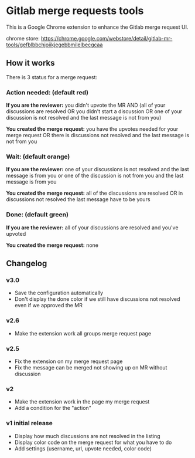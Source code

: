 # Gitlab merge requests tools

This is a Google Chrome extension to enhance the Gitlab merge request UI.

chrome store: https://chrome.google.com/webstore/detail/gitlab-mr-tools/gefblbbchjoiikjegebbmilelbecgcaa

## How it works

There is 3 status for a merge request:

### Action needed: (default red)

**If you are the reviewer:** you didn't upvote the MR AND (all of your discussions are resolved OR you didn't start a discussion OR one of your discussion is not resolved and the last message is not from you)

**You created the merge request:** you have the upvotes needed for your merge request OR there is discussions not resolved and the last message is not from you

### Wait: (default orange)

**If you are the reviewer:** one of your discussions is not resolved and the last message is from you or one of the discussion is not from you and the last message is from you

**You created the merge request:** all of the discussions are resolved OR in discussions not resolved the last message have to be yours

### Done: (default green)

**If you are the reviewer:** all of your discussions are resolved and you've upvoted

**You created the merge request:** none

## Changelog

### v3.0

* Save the configuration automatically
* Don't display the done color if we still have discussions not resolved even if we approved the MR 

### v2.6

* Make the extension work all groups merge request page

### v2.5

* Fix the extension on my merge request page
* Fix the message can be merged not showing up on MR without discussion

### v2

* Make the extension work in the page my merge request
* Add a condition for the "action"

### v1 initial release

* Display how much discussions are not resolved in the listing
* Display color code on the merge request for what you have to do
* Add settings (username, url, upvote needed, color code)
